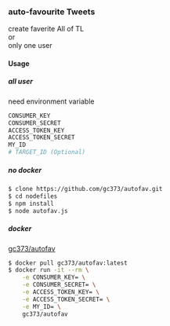 ### auto-favourite Tweets  
create faverite All of TL  
or  
only one user


#### Usage  

##### all user  
need environment variable

```sh environment variable
CONSUMER_KEY
CONSUMER_SECRET
ACCESS_TOKEN_KEY
ACCESS_TOKEN_SECRET
MY_ID
# TARGET_ID (Optional)
```

##### no docker  
```sh
$ clone https://github.com/gc373/autofav.git  
$ cd nodefiles
$ npm install
$ node autofav.js
```  

##### docker
[gc373/autofav](https://hub.docker.com/r/gc373/autofav/)

```sh 
$ docker pull gc373/autofav:latest
$ docker run -it --rm \
    -e CONSUMER_KEY= \
    -e CONSUMER_SECRET= \
    -e ACCESS_TOKEN_KEY= \
    -e ACCESS_TOKEN_SECRET= \
    -e MY_ID= \
    gc373/autofav

```